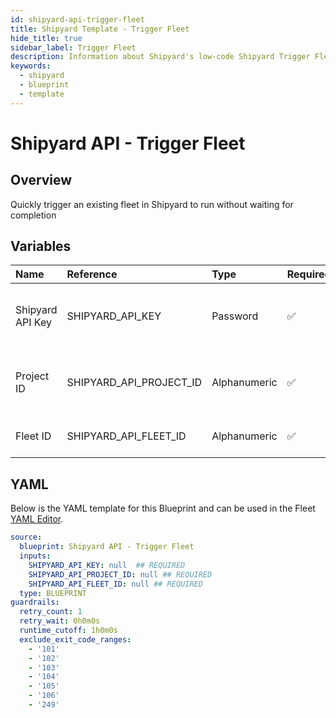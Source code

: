 ```yaml
---
id: shipyard-api-trigger-fleet
title: Shipyard Template - Trigger Fleet
hide_title: true
sidebar_label: Trigger Fleet
description: Information about Shipyard's low-code Shipyard Trigger Fleet blueprint. Quickly trigger a fleet in Shipyard to run
keywords:
  - shipyard
  - blueprint
  - template
---
```


# Shipyard API - Trigger Fleet



## Overview

Quickly trigger an existing fleet in Shipyard to run without waiting for completion

## Variables

| Name | Reference | Type | Required | Default | Options | Description             |
|:-----|:----------|:-----|:---------|:--------|:--------|:------------------------|
| Shipyard API Key | SHIPYARD_API_KEY | Password | :white_check_mark: | - | - | The API key that Shipyard generated for you |
| Project ID | SHIPYARD_API_PROJECT_ID | Alphanumeric | :white_check_mark: | - | - | The project ID where the target fleet resides |
| Fleet ID | SHIPYARD_API_FLEET_ID | Alphanumeric | :white_check_mark: | - | - | The ID of the fleet to trigger |




## YAML

Below is the YAML template for this Blueprint and can be used in the
Fleet [YAML Editor](../../reference/fleets/yaml-editor.md).

```yaml
source:
  blueprint: Shipyard API - Trigger Fleet
  inputs:
    SHIPYARD_API_KEY: null  ## REQUIRED
    SHIPYARD_API_PROJECT_ID: null ## REQUIRED
    SHIPYARD_API_FLEET_ID: null ## REQUIRED
  type: BLUEPRINT
guardrails:
  retry_count: 1
  retry_wait: 0h0m0s
  runtime_cutoff: 1h0m0s
  exclude_exit_code_ranges:
    - '101'
    - '102'
    - '103'
    - '104'
    - '105'
    - '106'
    - '249'
 ```


